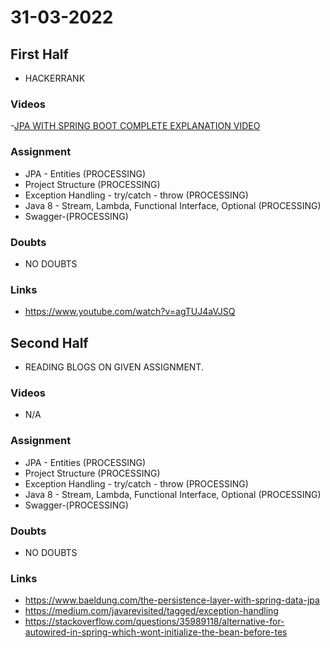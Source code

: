 # 31-03-2022

## First Half

-  HACKERRANK 

### Videos

-[JPA WITH SPRING BOOT COMPLETE EXPLANATION VIDEO](https://www.youtube.com/watch?v=agTUJ4aVJSQ)


### Assignment

- JPA - Entities (PROCESSING)
- Project Structure (PROCESSING)
- Exception Handling - try/catch - throw (PROCESSING)
- Java 8 - Stream, Lambda, Functional Interface, Optional (PROCESSING)
- Swagger-(PROCESSING)

### Doubts

- NO DOUBTS

### Links

- https://www.youtube.com/watch?v=agTUJ4aVJSQ

## Second Half

- READING BLOGS ON GIVEN ASSIGNMENT.

### Videos

- N/A

### Assignment 

- JPA - Entities (PROCESSING)
- Project Structure (PROCESSING)
- Exception Handling - try/catch - throw (PROCESSING)
- Java 8 - Stream, Lambda, Functional Interface, Optional (PROCESSING)
- Swagger-(PROCESSING)

### Doubts

- NO DOUBTS

### Links

- https://www.baeldung.com/the-persistence-layer-with-spring-data-jpa
- https://medium.com/javarevisited/tagged/exception-handling
- https://stackoverflow.com/questions/35989118/alternative-for-autowired-in-spring-which-wont-initialize-the-bean-before-tes